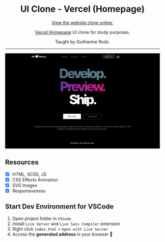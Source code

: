 <h1 align="center">
UI Clone - Vercel (Homepage)
</h1>

<p align="center"><a href="https://alanhrc.github.io/UIClone-Vercel/">View the website clone online.</p>

<p align="center"><a href="https://vercel.com">Vercel Homepage</a> UI clone for study purposes.</p>

<p align="center">Taught by Guilherme Rodz.</p>

<hr>

<img src="./assets/vercel.png" />

## Resources

- [x] HTML, SCSS, JS
- [x] CSS Effects Animation
- [x] SVG Images
- [x] Responsiveness

## Start Dev Environment for VSCode

1. Open project folder in `VSCode`
2. Install `Live Server` and `Live Sass Compiler` extension
3. Right click `index.html` > `Open with Live Server`
4. Access the **generated address** in your browser 🚀
